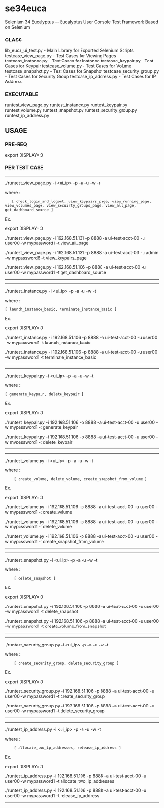 se34euca
========

Selenium 34 Eucalyptus -- Eucalyptus User Console Test Framework Based on Selenium

### CLASS
lib_euca_ui_test.py  		- Main Library for Exported Selenium Scripts
testcase_view_page.py 		- Test Cases for Viewing Pages
testcase_instance.py 		- Test Cases for Instance
testcase_keypair.py		- Test Cases for Keypair
testcase_volume.py		- Test Cases for Volume
testcase_snapshot.py		- Test Cases for Snapshot
testcase_security_group.py	- Test Cases for Security Group
testcase_ip_address.py		- Test Cases for IP Address

### EXECUTABLE
runtest_view_page.py
runtest_instance.py
runtest_keypair.py
runtest_volume.py
runtest_snapshot.py
runtest_security_group.py
runtest_ip_address.py

## USAGE

### PRE-REQ

export DISPLAY=:0

### PER TEST CASE

---
./runtest_view_page.py -i <ui_ip> -p <port> -a <accountname> -u <username> -w <password> -t <testcase>

where <testcase>:

       [ check_login_and_logout, view_keypairs_page, view_running_page, view_volumes_page, view_secuirty_groups_page, view_all_page, get_dashboard_source ]

Ex.

export DISPLAY=:0

./runtest_view_page.py -i 192.168.51.131 -p 8888 -a ui-test-acct-00 -u user00 -w mypassword1 -t view_all_page

./runtest_view_page.py -i 192.168.51.131 -p 8888 -a ui-test-acct-03 -u admin -w mypassword6 -t view_keypairs_page

./runtest_view_page.py -i 192.168.51.106 -p 8888 -a ui-test-acct-00 -u user00 -w mypassword1 -t get_dashboard_source

---


---

./runtest_instance.py -i <ui_ip> -p <port> -a <accountname> -u <username> -w <password> -t <testcase>

where <testcase>:

	[ launch_instance_basic, terminate_instance_basic ]

Ex.

export DISPLAY=:0

./runtest_instance.py -i 192.168.51.106 -p 8888 -a ui-test-acct-00 -u user00 -w mypassword1 -t launch_instance_basic

./runtest_instance.py -i 192.168.51.106 -p 8888 -a ui-test-acct-00 -u user00 -w mypassword1 -t terminate_instance_basic

---


---
./runtest_keypair.py -i <ui_ip> -p <port> -a <accountname> -u <username> -w <password> -t <testcase>

where <testcase>:

	[ generate_keypair, delete_keypair ]

Ex.

export DISPLAY=:0

./runtest_keypair.py -i 192.168.51.106 -p 8888 -a ui-test-acct-00 -u user00 -w mypassword1 -t generate_keypair

./runtest_keypair.py -i 192.168.51.106 -p 8888 -a ui-test-acct-00 -u user00 -w mypassword1 -t delete_keypair

---

---
./runtest_volume.py -i <ui_ip> -p <port> -a <accountname> -u <username> -w <password> -t <testcase>

where <testcase>:

        [ create_volume, delete_volume, create_snapshot_from_volume ]

Ex.

export DISPLAY=:0

./runtest_volume.py -i 192.168.51.106 -p 8888 -a ui-test-acct-00 -u user00 -w mypassword1 -t create_volume

./runtest_volume.py -i 192.168.51.106 -p 8888 -a ui-test-acct-00 -u user00 -w mypassword1 -t delete_volume

./runtest_volume.py -i 192.168.51.106 -p 8888 -a ui-test-acct-00 -u user00 -w mypassword1 -t create_snapshot_from_volume

---


---
./runtest_snapshot.py -i <ui_ip> -p <port> -a <accountname> -u <username> -w <password> -t <testcase>

where <testcase>:

        [ delete_snapshot ]

Ex.

export DISPLAY=:0

./runtest_snapshot.py -i 192.168.51.106 -p 8888 -a ui-test-acct-00 -u user00 -w mypassword1 -t delete_snapshot

./runtest_snapshot.py -i 192.168.51.106 -p 8888 -a ui-test-acct-00 -u user00 -w mypassword1 -t create_volume_from_snapshot

---


---
./runtest_security_group.py -i <ui_ip> -p <port> -a <accountname> -u <username> -w <password> -t <testcase>

where <testcase>:

        [ create_security_group, delete_security_group ]

Ex.

export DISPLAY=:0

./runtest_security_group.py -i 192.168.51.106 -p 8888 -a ui-test-acct-00 -u user00 -w mypassword1 -t create_security_group

./runtest_security_group.py -i 192.168.51.106 -p 8888 -a ui-test-acct-00 -u user00 -w mypassword1 -t delete_security_group

---

---
./runtest_ip_address.py -i <ui_ip> -p <port> -a <accountname> -u <username> -w <password> -t <testcase>

where <testcase>:

        [ allocate_two_ip_addresses, release_ip_address ]

Ex.

export DISPLAY=:0

./runtest_ip_address.py -i 192.168.51.106 -p 8888 -a ui-test-acct-00 -u user00 -w mypassword1 -t allocate_two_ip_addresses

./runtest_ip_address.py -i 192.168.51.106 -p 8888 -a ui-test-acct-00 -u user00 -w mypassword1 -t release_ip_address

---

